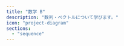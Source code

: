 ```yaml
---
title: "数学 B"
description: "数列・ベクトルについて学びます。"
icon: "project-diagram"
sections:
  - "sequence"
---
```

